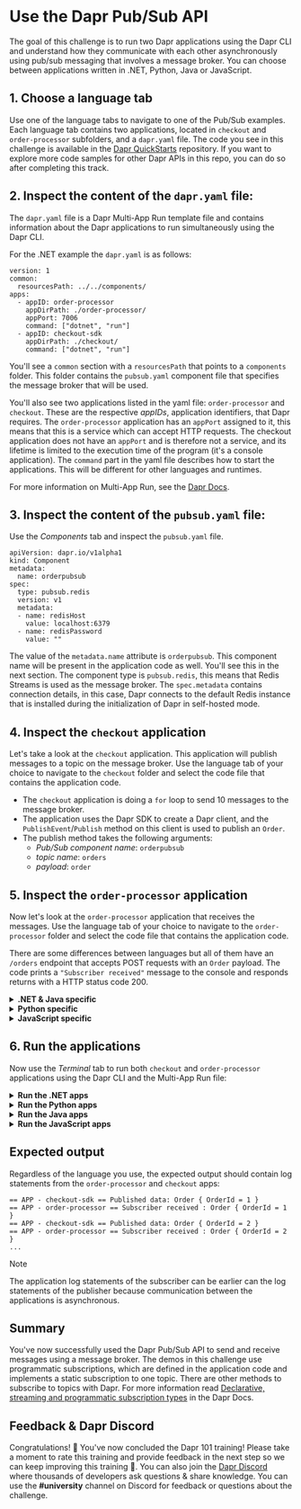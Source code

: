 # Use the Dapr Pub/Sub API

The goal of this challenge is to run two Dapr applications using the Dapr CLI and understand how they communicate with each other asynchronously using pub/sub messaging that involves a message broker. You can choose between applications written in .NET, Python, Java or JavaScript.

## 1. Choose a language tab

Use one of the language tabs to navigate to one of the Pub/Sub examples. Each language tab contains two applications, located in `checkout` and `order-processor` subfolders, and a `dapr.yaml` file. The code you see in this challenge is available in the [Dapr QuickStarts](https://github.com/dapr/quickstarts/) repository. If you want to explore more code samples for other Dapr APIs in this repo, you can do so after completing this track.

## 2. Inspect the content of the `dapr.yaml` file:

 The `dapr.yaml` file is a Dapr Multi-App Run template file and contains information about the Dapr applications to run simultaneously using the Dapr CLI.

 For the .NET example the `dapr.yaml` is as follows:

```yaml,nocopy
version: 1
common:
  resourcesPath: ../../components/
apps:
  - appID: order-processor
    appDirPath: ./order-processor/
    appPort: 7006
    command: ["dotnet", "run"]
  - appID: checkout-sdk
    appDirPath: ./checkout/
    command: ["dotnet", "run"]
```

You'll see a `common` section with a `resourcesPath` that points to a `components` folder.  This folder contains the `pubsub.yaml` component file that specifies the message broker that will be used.

You'll also see two applications listed in the yaml file: `order-processor` and `checkout`. These are the respective *appIDs*, application identifiers, that Dapr requires. The `order-processor` application has an `appPort` assigned to it, this means that this is a service which can accept HTTP requests. The checkout application does not have an `appPort` and is therefore not a service, and its lifetime is limited to the execution time of the program (it's a console application).
The `command` part in the yaml file describes how to start the applications. This will be different for other languages and runtimes.

For more information on Multi-App Run, see the [Dapr Docs](https://docs.dapr.io/developing-applications/local-development/multi-app-dapr-run/multi-app-overview/).

## 3. Inspect the content of the `pubsub.yaml` file:

Use the *Components* tab and inspect the `pubsub.yaml` file.

```yaml,nocopy
apiVersion: dapr.io/v1alpha1
kind: Component
metadata:
  name: orderpubsub
spec:
  type: pubsub.redis
  version: v1
  metadata:
  - name: redisHost
    value: localhost:6379
  - name: redisPassword
    value: ""
```

The value of the `metadata.name` attribute is `orderpubsub`. This component name will be present in the application code as well. You'll see this in the next section. The component type is `pubsub.redis`, this means that Redis Streams is used as the message broker.
The `spec.metadata` contains connection details, in this case, Dapr connects to the default Redis instance that is installed during the initialization of Dapr in self-hosted mode.

## 4. Inspect the `checkout` application

Let's take a look at the `checkout` application. This application will publish messages to a topic on the message broker. Use the language tab of your choice to navigate to the `checkout` folder and select the code file that contains the application code.

- The `checkout` application is doing a `for` loop to send 10 messages to the message broker.
- The application uses the Dapr SDK to create a Dapr client, and the `PublishEvent`/`Publish` method on this client is used to publish an `Order`.
- The publish method takes the following arguments:
  - *Pub/Sub component name*: `orderpubsub`
  - *topic name*: `orders`
  - *payload*: `order`

## 5. Inspect the `order-processor` application

Now let's look at the `order-processor` application that receives the messages. Use the language tab of your choice to navigate to the `order-processor` folder and select the code file that contains the application code.

There are some differences between languages but all of them have an `/orders` endpoint that accepts POST requests with an `Order` payload. The code prints a `"Subscriber received"` message to the console and responds returns with a HTTP status code 200.

<details>
   <summary><b>.NET & Java specific</b></summary>

- For .NET & Java  you'll see a `Topic` attribute on the `/order` endpoint that contains the Pub/Sub component name, and the topic name.
- For .NET you'll also see two extension methods being used :
  - `app.UseCloudEvents();` this instructs the application that incoming messages are based on CloudEvents.
  - `app.MapSubscribeHandler();` this registers the `/dapr/subscribe` endpoint that is used by the Dapr runtime to subscribe to a topic.

</details>

<details>
   <summary><b>Python specific</b></summary>

For Python, there are two flavors of `order-processor` applications, one that uses Flask and one that uses FastApi:
- The Flask-based application, has  a `/dapr/subscribe` endpoint defined that the Dapr runtime uses to subscribe to the topic. The definition of this endoint contains the Pub/Sub component name and topic name, and a route, `/orders`, that will handle incoming messages.
- The FastApi-based application, contains a `DaprApp` with a `subscribe` route that contains the component name and topic.

</details>

<details>
   <summary><b>JavaScript specific</b></summary>

For JavaScript, a `DaprServer` type is instantiated. This type contains a `pubsub.subscribe()` method that contains arguments for the component name, topic, and callback function to handle the incoming message.

</details>

## 6. Run the applications

Now use the *Terminal* tab to run both `checkout` and `order-processor` applications using the Dapr CLI and the Multi-App Run file:

<details>
   <summary><b>Run the .NET apps</b></summary>

Install the dependencies and build the applications:

```bash,run
dotnet build csharp/sdk/checkout
dotnet build csharp/sdk/order-processor
```

Run the applications using the Dapr CLI:

```bash,run
dapr run -f "csharp/sdk/dapr.yaml"
```

</details>

<details>
   <summary><b>Run the Python apps</b></summary>

Create a virtual environment and activate it:

```bash,run
python3 -m venv venv
source venv/bin/activate
```

Install the dependencies:

```bash,run
pip3 install -r python/sdk/checkout/requirements.txt
pip3 install -r python/sdk/order-processor/requirements.txt
```

Run the applications using the Dapr CLI:

```bash,run
dapr run -f "python/sdk/dapr.yaml"
```

</details>

<details>
   <summary><b>Run the Java apps</b></summary>

Install the dependencies:

```bash,run
cd java/sdk/order-processor
mvn clean install
cd ../checkout
mvn clean install
```

Run the applications using the Dapr CLI:

```bash,run
cd ..
dapr run -f .
```

</details>

<details>
   <summary><b>Run the JavaScript apps</b></summary>

Install the dependencies:

```bash,run
cd javascript/sdk/order-processor
npm install
cd ../checkout
npm install
```

Run the applications using the Dapr CLI:

```bash,run
cd ..
dapr run -f .
```

</details>

## Expected output

Regardless of the language you use, the expected output should contain log statements from the `order-processor` and `checkout` apps:

```output
== APP - checkout-sdk == Published data: Order { OrderId = 1 }
== APP - order-processor == Subscriber received : Order { OrderId = 1 }
== APP - checkout-sdk == Published data: Order { OrderId = 2 }
== APP - order-processor == Subscriber received : Order { OrderId = 2 }
...
```

> [!NOTE]
> The application log statements of the subscriber can be earlier can the log statements of the publisher because communication between the applications is asynchronous.

## Summary

You've now successfully used the Dapr Pub/Sub API to send and receive messages using a message broker. The demos in this challenge use programmatic subscriptions, which are defined in the application code and implements a static subscription to one topic. There are other methods to subscribe to topics with Dapr. For more information read [Declarative, streaming and programmatic subscription types](https://docs.dapr.io/developing-applications/building-blocks/pubsub/subscription-methods/) in the Dapr Docs.

## Feedback & Dapr Discord

Congratulations! 🎉 You've now concluded the Dapr 101 training! Please take a moment to rate this training and provide feedback in the next step so we can keep improving this training 🚀.
You can also join the [Dapr Discord](https://bit.ly/dapr-discord) where thousands of developers ask questions & share knowledge. You can use the **#university** channel on Discord for feedback or questions about the challenge.
